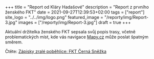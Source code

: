 +++
title = "Report od Kláry Hadašové"
description = "Report z prvního ženského FKT"
date = 2021-09-27T12:39:53+02:00
tags = ["report"]
site_logo = "../../img/logo.png"
featured_image = "/reporty/img/Report-3.jpg"
images = ["/reporty/img/Report-3.jpg"]
draft = true
+++

Aktuální držitelka ženského FKT sepsala svůj popis trasy, včetně problematických
míst, kde vás navigace [Mapy.cz](//mapy.cz/s/kuhumuresu) může poslat špatným směrem.

Čtěte: [Zápisky zralé poběhlice: FKT Černá Sněžka](//zapiskyzralepobehlice.conovehonakopci.cz/2021/09/27/ahoj-vsichni/)
